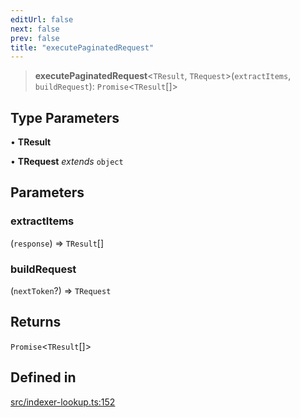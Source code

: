 ```yaml
---
editUrl: false
next: false
prev: false
title: "executePaginatedRequest"
---
```


> **executePaginatedRequest**\<`TResult`, `TRequest`\>(`extractItems`, `buildRequest`): `Promise`\<`TResult`[]\>

## Type Parameters

• **TResult**

• **TRequest** *extends* `object`

## Parameters

### extractItems

(`response`) => `TResult`[]

### buildRequest

(`nextToken`?) => `TRequest`

## Returns

`Promise`\<`TResult`[]\>

## Defined in

[src/indexer-lookup.ts:152](https://github.com/algorandfoundation/algokit-utils-ts/blob/87156fe9637eca52c0bc9e840c5804088cb40974/src/indexer-lookup.ts#L152)
